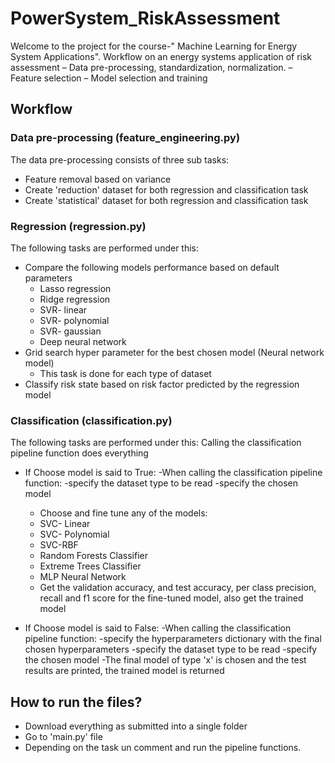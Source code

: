 # PowerSystem_RiskAssessment
Welcome to the project for the course-" Machine Learning for Energy System Applications".
Workflow on an energy systems application of risk assessment – Data pre-processing, standardization, normalization. – Feature selection – Model selection and training

   
## Workflow
### Data pre-processing (feature_engineering.py)
The data pre-processing consists of three sub tasks:
- Feature removal based on variance
- Create 'reduction' dataset for both regression and classification task
- Create 'statistical' dataset for both regression and classification task

### Regression (regression.py)
The following tasks are performed under this:
- Compare the following models performance based on default parameters
   - Lasso regression
   - Ridge regression
   - SVR- linear
   - SVR- polynomial
   - SVR- gaussian
   - Deep neural network
- Grid search hyper parameter for the best chosen model (Neural network model)
   - This task is done for each type of dataset
- Classify risk state based on risk factor predicted by the regression model

### Classification (classification.py)
The following tasks are performed under this:
Calling the classification pipeline function does everything
- If Choose model is said to True:
   -When calling the classification pipeline function:
   -specify the dataset type to be read
   -specify the chosen model
   - Choose and fine tune any of the models:
   - SVC- Linear
   - SVC- Polynomial
   - SVC-RBF
   - Random Forests Classifier
   - Extreme Trees Classifier
   - MLP Neural Network
   - Get the validation accuracy, and test accuracy, per class precision, recall and f1 score
   for the fine-tuned model, also get the trained model

- If Choose model is said to False:
   -When calling the classification pipeline function:
   -specify the hyperparameters dictionary with the final chosen hyperparameters
   -specify the dataset type to be read
   -specify the chosen model
   -The final model of type 'x' is chosen and the test results are printed, the trained model is returned


## How to run the files?
- Download everything as submitted into a single folder
- Go to 'main.py' file
- Depending on the task un comment and run the pipeline functions.
